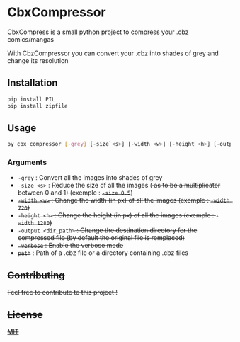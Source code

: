 # CbxCompressor

CbxCompress is a small python project to compress your .cbz comics/mangas

With CbzCompressor you can convert your .cbz into shades of grey and change its resolution

## Installation

```bash
pip install PIL
pip install zipfile
```

## Usage

```bash
py cbx_compressor [-grey] [-size`<s>] [-width <w>] [-height <h>] [-output <dir_path>] [-verbose] path
```

### Arguments
- ```-grey``` : Convert all the images into shades of grey
- ```-size <s>``` : Reduce the size of all the images (<s> as to be a multiplicator between 0 and 1) (exemple : ```-size 0.5```)
- ```-width <w>``` : Change the width (in px) of all the images (exemple : ```-width 720```)
- ```-height <h>``` : Change the height (in px) of all the images (exemple : ```-width 1280```)
- ```-output <dir_path>``` : Change the destination directory for the compressed file (by default the original file is remplaced)
- ```-verbose``` : Enable the verbose mode
- ```path``` : Path of a .cbz file or a directory containing .cbz files

## Contributing
Feel free to contribute to this project !

## License
[MIT](https://choosealicense.com/licenses/mit/)